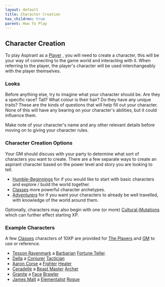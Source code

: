 ```yaml
---
layout: default
title: Character Creation
has_children: true
parent: How To Play
---
```

## Character Creation
To play Aspirant as a [Player](How-To-Play#The%20Players) , you will need to create a character, this will be your way of connecting to the game world and interacting with it. When referring to the player, the player's character will be used interchangeably with the player themselves. 

### Looks
Before anything else, try to imagine what your character should be. Are they a specific race? Tall? What colour is their hair? Do they have any unique traits? These are the kinds of questions that will help fill out your character. None of this will have any bearing on your character's abilities, but it could influence them.

Make note of your character's name and any other relevant details before moving on to giving your character rules.

### Character Creation Options
Your GM should discuss with your party to determine what sort of characters you want to create. There are a few separate ways to create an aspirant character based on the power level and story you are looking to tell.

* [Humble-Beginnings](Humble-Beginnings) for if you would like to start with basic characters and explore / build the world together.
* [Classes](Classes) more powerful character archetypes.
* [Adventurers](Adventurers) for if you want your characters to already be well travelled, with knowledge of the world around them.


Optionally, characters may also begin with one (or more) [Cultural-Mutations](Cultural-Mutations) which can further effect starting XP.

### Example Characters
A few [Classes](Classes) characters of 10XP are provided for [The Players](How-To-Play#The%20Players) and [GM](How-To-Play#GM) to use or reference.

* [Tesson Ravenmark](Example-Characters/Tesson-Ravenmark) a [Barbarian](Classes#Barbarian) [Fortune Teller](Classes#Fortune%20Teller).
* [Della](Example-Characters/Della) a [Conjurer](Classes#Conjurer) [Tactician](Classes#Tactician)
* [Aaron Corse](Example-Characters/Aaron-Corse) a [Fighter](Classes#Fighter) [Healer](Classes#Healer)
* [Ceradelle](Example-Characters/Ceradelle) a [Beast Master](Classes#Beast%20Master) [Archer](Classes#Archer)
* [Granite](Example-Characters/Granite) a [Face](Classes#Face) [Brawler](Classes#Brawler)
* [James Malt](Example-Characters/James-Malt) a [Elementalist](Classes#Elementalist) [Rogue](Classes#Rogue)